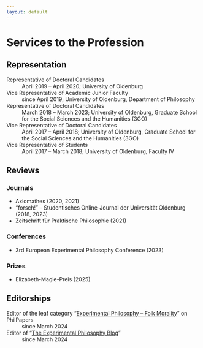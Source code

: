 ```yaml
---
layout: default
---
```


# Services to the Profession

## Representation

<dl>
   <dt>Representative of Doctoral Candidates</dt>
      <dd>April 2019 – April 2020; University of Oldenburg</dd>
   <dt>Vice Representative of Academic Junior Faculty</dt>
      <dd>since April 2019; University of Oldenburg, Department of Philosophy</dd>
   <dt>Representative of Doctoral Candidates</dt>
      <dd>March 2018 – March 2023; University of Oldenburg, Graduate School for the Social Sciences and the Humanities (3GO)</dd>
   <dt>Vice Representative of Doctoral Candidates</dt>
      <dd>April 2017 – April 2018; University of Oldenburg, Graduate School for the Social Sciences and the Humanities (3GO)</dd>
   <dt>Vice Representative of Students</dt>
      <dd>April 2017 – March 2018; University of Oldenburg, Faculty IV</dd>
</dl>

## Reviews

### Journals

+ Axiomathes (2020, 2021)
+ “forsch!” – Studentisches Online-Journal der Universität Oldenburg (2018, 2023)
+ Zeitschrift für Praktische Philosophie (2021)

### Conferences

+ 3rd European Experimental Philosophy Conference (2023)

### Prizes

+ Elizabeth-Magie-Preis (2025)

## Editorships

<dl>
   <dt>Editor of the leaf category “<a href="https://philpapers.org/browse/experimental-philosophy-folk-morality">Experimental Philosophy – Folk Morality</a>” on PhilPapers</dt>
      <dd>since March 2024</dd>
   <dt>Editor of “<a href="http://xphi.net/">The Experimental Philosophy Blog</a>”</dt>
      <dd>since March 2024</dd>
</dl>
